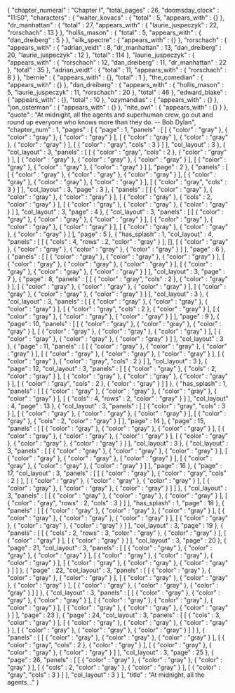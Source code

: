 {
  "chapter_numeral" : "Chapter I",
  "total_pages" : 26,
  "doomsday_clock" : "11:50",
  "characters" : {
    "walter_kovacs" : {
      "total" : 5,
      "appears_with" : {}
    },
    "dr_manhattan" : {
      "total" : 27,
      "appears_with" : {
        "laurie_juspeczyk" : 22,
        "rorschach" : 13
      }
    },
    "hollis_mason" : {
      "total" : 5,
      "appears_with" : {
        "dan_dreiberg" : 5
      }
    },
    "silk_spectre" : {
      "appears_with" : {}
    },
    "rorschach" : {
      "appears_with" : {
        "adrian_veidt" : 8,
        "dr_manhattan" : 13,
        "dan_dreiberg" : 20,
        "laurie_juspeczyk" : 12
      },
      "total" : 114
    },
    "laurie_juspeczyk" : {
      "appears_with" : {
        "rorschach" : 12,
        "dan_dreiberg" : 11,
        "dr_manhattan" : 22
      },
      "total" : 35
    },
    "adrian_veidt" : {
      "total" : 11,
      "appears_with" : {
        "rorschach" : 8
      }
    },
    "bernie" : {
      "appears_with" : {},
      "total" : 1
    },
    "the_comedian" : {
      "appears_with" : {}
    },
    "dan_dreiberg" : {
      "appears_with" : {
        "hollis_mason" : 5,
        "laurie_juspeczyk" : 11,
        "rorschach" : 20
      },
      "total" : 46
    },
    "edward_blake" : {
      "appears_with" : {},
      "total" : 10
    },
    "ozymandias" : {
      "appears_with" : {}
    },
    "jon_osterman" : {
      "appears_with" : {}
    },
    "nite_owl" : {
      "appears_with" : {}
    }
  },
  "quote" : "At midnight, all the agents and superhuman crew, go out and round up everyone who knows more than they do. -- Bob Dylan",
  "chapter_num" : 1,
  "pages" : [
    {
      "page" : 1,
      "panels" : [
        [
          {
            "color" : "gray"
          },
          {
            "color" : "gray"
          },
          {
            "color" : "gray"
          }
        ],
        [
          {
            "color" : "gray"
          },
          {
            "color" : "gray"
          },
          {
            "color" : "gray"
          }
        ],
        [
          {
            "color" : "gray",
            "cols" : 3
          }
        ]
      ],
      "col_layout" : 3
    },
    {
      "col_layout" : 3,
      "panels" : [
        [
          {
            "color" : "gray",
            "cols" : 2
          },
          {
            "color" : "gray"
          }
        ],
        [
          {
            "color" : "gray"
          },
          {
            "color" : "gray"
          },
          {
            "color" : "gray"
          }
        ],
        [
          {
            "color" : "gray"
          },
          {
            "color" : "gray"
          },
          {
            "color" : "gray"
          }
        ]
      ],
      "page" : 2
    },
    {
      "panels" : [
        [
          {
            "color" : "gray"
          },
          {
            "color" : "gray"
          },
          {
            "color" : "gray"
          }
        ],
        [
          {
            "color" : "gray"
          },
          {
            "color" : "gray"
          },
          {
            "color" : "gray"
          }
        ],
        [
          {
            "color" : "gray",
            "cols" : 3
          }
        ]
      ],
      "col_layout" : 3,
      "page" : 3
    },
    {
      "panels" : [
        [
          {
            "color" : "gray"
          },
          {
            "color" : "gray"
          },
          {
            "color" : "gray"
          }
        ],
        [
          {
            "color" : "gray"
          },
          {
            "cols" : 2,
            "color" : "gray"
          }
        ],
        [
          {
            "color" : "gray"
          },
          {
            "color" : "gray"
          },
          {
            "color" : "gray"
          }
        ]
      ],
      "col_layout" : 3,
      "page" : 4
    },
    {
      "col_layout" : 3,
      "panels" : [
        [
          {
            "color" : "gray"
          },
          {
            "color" : "gray"
          },
          {
            "color" : "gray"
          }
        ],
        [
          {
            "color" : "gray"
          },
          {
            "color" : "gray"
          },
          {
            "color" : "gray"
          }
        ],
        [
          {
            "color" : "gray"
          },
          {
            "color" : "gray"
          },
          {
            "color" : "gray"
          }
        ]
      ],
      "page" : 5
    },
    {
      "has_splash" : 1,
      "col_layout" : 4,
      "panels" : [
        [
          {
            "cols" : 4,
            "rows" : 2,
            "color" : "gray"
          }
        ],
        [],
        [
          {
            "color" : "gray"
          },
          {
            "color" : "gray"
          },
          {
            "color" : "gray"
          },
          {
            "color" : "gray"
          }
        ]
      ],
      "page" : 6
    },
    {
      "panels" : [
        [
          {
            "color" : "gray"
          },
          {
            "color" : "gray"
          },
          {
            "color" : "gray"
          }
        ],
        [
          {
            "color" : "gray"
          },
          {
            "color" : "gray"
          },
          {
            "color" : "gray"
          }
        ],
        [
          {
            "color" : "gray"
          },
          {
            "color" : "gray"
          },
          {
            "color" : "gray"
          }
        ]
      ],
      "col_layout" : 3,
      "page" : 7
    },
    {
      "page" : 8,
      "panels" : [
        [
          {
            "color" : "gray",
            "cols" : 2
          },
          {
            "color" : "gray"
          }
        ],
        [
          {
            "color" : "gray"
          },
          {
            "color" : "gray"
          },
          {
            "color" : "gray"
          }
        ],
        [
          {
            "color" : "gray"
          },
          {
            "color" : "gray"
          },
          {
            "color" : "gray"
          }
        ]
      ],
      "col_layout" : 3
    },
    {
      "col_layout" : 3,
      "panels" : [
        [
          {
            "color" : "gray"
          },
          {
            "color" : "gray"
          },
          {
            "color" : "gray"
          }
        ],
        [
          {
            "color" : "gray",
            "cols" : 2
          },
          {
            "color" : "gray"
          }
        ],
        [
          {
            "color" : "gray"
          },
          {
            "color" : "gray"
          },
          {
            "color" : "gray"
          }
        ]
      ],
      "page" : 9
    },
    {
      "page" : 10,
      "panels" : [
        [
          {
            "color" : "gray"
          },
          {
            "color" : "gray"
          },
          {
            "color" : "gray"
          }
        ],
        [
          {
            "color" : "gray"
          },
          {
            "color" : "gray"
          },
          {
            "color" : "gray"
          }
        ],
        [
          {
            "color" : "gray"
          },
          {
            "color" : "gray"
          },
          {
            "color" : "gray"
          }
        ]
      ],
      "col_layout" : 3
    },
    {
      "page" : 11,
      "panels" : [
        [
          {
            "color" : "gray"
          },
          {
            "color" : "gray"
          },
          {
            "color" : "gray"
          }
        ],
        [
          {
            "color" : "gray"
          },
          {
            "color" : "gray"
          },
          {
            "color" : "gray"
          }
        ],
        [
          {
            "color" : "gray"
          },
          {
            "color" : "gray",
            "cols" : 2
          }
        ]
      ],
      "col_layout" : 3
    },
    {
      "page" : 12,
      "col_layout" : 3,
      "panels" : [
        [
          {
            "color" : "gray"
          },
          {
            "cols" : 2,
            "color" : "gray"
          }
        ],
        [
          {
            "color" : "gray"
          },
          {
            "color" : "gray"
          },
          {
            "color" : "gray"
          }
        ],
        [
          {
            "color" : "gray",
            "cols" : 2
          },
          {
            "color" : "gray"
          }
        ]
      ]
    },
    {
      "has_splash" : 1,
      "panels" : [
        [
          {
            "color" : "gray"
          },
          {
            "color" : "gray"
          },
          {
            "color" : "gray"
          },
          {
            "color" : "gray"
          }
        ],
        [
          {
            "cols" : 4,
            "rows" : 2,
            "color" : "gray"
          }
        ]
      ],
      "col_layout" : 4,
      "page" : 13
    },
    {
      "col_layout" : 3,
      "panels" : [
        [
          {
            "color" : "gray",
            "cols" : 3
          }
        ],
        [
          {
            "color" : "gray"
          },
          {
            "color" : "gray"
          },
          {
            "color" : "gray"
          }
        ],
        [
          {
            "color" : "gray"
          },
          {
            "cols" : 2,
            "color" : "gray"
          }
        ]
      ],
      "page" : 14
    },
    {
      "page" : 15,
      "panels" : [
        [
          {
            "color" : "gray"
          },
          {
            "color" : "gray"
          },
          {
            "color" : "gray"
          }
        ],
        [
          {
            "color" : "gray"
          },
          {
            "color" : "gray"
          },
          {
            "color" : "gray"
          }
        ],
        [
          {
            "color" : "gray"
          },
          {
            "color" : "gray"
          },
          {
            "color" : "gray"
          }
        ]
      ],
      "col_layout" : 3
    },
    {
      "col_layout" : 3,
      "panels" : [
        [
          {
            "color" : "gray"
          },
          {
            "color" : "gray"
          },
          {
            "color" : "gray"
          }
        ],
        [
          {
            "color" : "gray"
          },
          {
            "color" : "gray"
          },
          {
            "color" : "gray"
          }
        ],
        [
          {
            "color" : "gray"
          },
          {
            "color" : "gray"
          },
          {
            "color" : "gray"
          }
        ]
      ],
      "page" : 16
    },
    {
      "page" : 17,
      "col_layout" : 3,
      "panels" : [
        [
          {
            "color" : "gray"
          },
          {
            "color" : "gray",
            "cols" : 2
          }
        ],
        [
          {
            "color" : "gray"
          },
          {
            "color" : "gray"
          },
          {
            "color" : "gray"
          }
        ],
        [
          {
            "color" : "gray"
          },
          {
            "color" : "gray"
          },
          {
            "color" : "gray"
          }
        ]
      ]
    },
    {
      "col_layout" : 3,
      "panels" : [
        [
          {
            "color" : "gray"
          },
          {
            "color" : "gray"
          },
          {
            "color" : "gray"
          }
        ],
        [
          {
            "color" : "gray",
            "rows" : 2,
            "cols" : 3
          }
        ]
      ],
      "has_splash" : 1,
      "page" : 18
    },
    {
      "panels" : [
        [
          {
            "color" : "gray"
          },
          {
            "color" : "gray"
          },
          {
            "color" : "gray"
          }
        ],
        [
          {
            "color" : "gray"
          },
          {
            "color" : "gray"
          },
          {
            "color" : "gray"
          }
        ],
        [
          {
            "color" : "gray"
          },
          {
            "color" : "gray"
          },
          {
            "color" : "gray"
          }
        ]
      ],
      "col_layout" : 3,
      "page" : 19
    },
    {
      "panels" : [
        [
          {
            "cols" : 2,
            "rows" : 3,
            "color" : "gray"
          },
          {
            "color" : "gray"
          }
        ],
        [
          {
            "color" : "gray"
          }
        ],
        [
          {
            "color" : "gray"
          }
        ]
      ],
      "col_layout" : 3,
      "page" : 20
    },
    {
      "page" : 21,
      "col_layout" : 3,
      "panels" : [
        [
          {
            "color" : "gray"
          },
          {
            "color" : "gray"
          },
          {
            "color" : "gray"
          }
        ],
        [
          {
            "color" : "gray"
          },
          {
            "color" : "gray"
          },
          {
            "color" : "gray"
          }
        ],
        [
          {
            "color" : "gray"
          },
          {
            "color" : "gray"
          },
          {
            "color" : "gray"
          }
        ]
      ]
    },
    {
      "page" : 22,
      "col_layout" : 3,
      "panels" : [
        [
          {
            "color" : "gray"
          },
          {
            "color" : "gray"
          },
          {
            "color" : "gray"
          }
        ],
        [
          {
            "color" : "gray"
          },
          {
            "color" : "gray"
          },
          {
            "color" : "gray"
          }
        ],
        [
          {
            "color" : "gray"
          },
          {
            "color" : "gray"
          },
          {
            "color" : "gray"
          }
        ]
      ]
    },
    {
      "col_layout" : 3,
      "panels" : [
        [
          {
            "color" : "gray"
          },
          {
            "color" : "gray"
          },
          {
            "color" : "gray"
          }
        ],
        [
          {
            "color" : "gray"
          },
          {
            "color" : "gray"
          },
          {
            "color" : "gray"
          }
        ],
        [
          {
            "color" : "gray"
          },
          {
            "color" : "gray"
          },
          {
            "color" : "gray"
          }
        ]
      ],
      "page" : 23
    },
    {
      "page" : 24,
      "col_layout" : 3,
      "panels" : [
        [
          {
            "cols" : 3,
            "color" : "gray"
          }
        ],
        [
          {
            "color" : "gray"
          },
          {
            "color" : "gray"
          },
          {
            "color" : "gray"
          }
        ],
        [
          {
            "color" : "gray"
          },
          {
            "color" : "gray"
          },
          {
            "color" : "gray"
          }
        ]
      ]
    },
    {
      "panels" : [
        [
          {
            "color" : "gray"
          },
          {
            "color" : "gray"
          },
          {
            "color" : "gray"
          }
        ],
        [
          {
            "color" : "gray",
            "cols" : 2
          },
          {
            "color" : "gray"
          }
        ],
        [
          {
            "color" : "gray"
          },
          {
            "color" : "gray"
          },
          {
            "color" : "gray"
          }
        ]
      ],
      "col_layout" : 3,
      "page" : 25
    },
    {
      "page" : 26,
      "panels" : [
        [
          {
            "color" : "gray"
          },
          {
            "color" : "gray"
          },
          {
            "color" : "gray"
          }
        ],
        [
          {
            "cols" : 2,
            "color" : "gray"
          },
          {
            "color" : "gray"
          }
        ],
        [
          {
            "color" : "gray",
            "cols" : 3
          }
        ]
      ],
      "col_layout" : 3
    }
  ],
  "title" : "At midnight, all the agents..."
}
